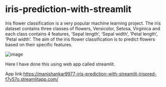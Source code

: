 # iris-prediction-with-streamlit
Iris flower classification is a very popular machine learning project. The iris dataset contains three classes of flowers, Versicolor, Setosa, Virginica
and each class contains 4 features, ‘Sepal length’, ‘Sepal width’, ‘Petal length’, ‘Petal width’. The aim of the iris flower classification is to predict
flowers based on their specific features.

![image](https://user-images.githubusercontent.com/91583687/210726427-a0ab0e5d-78a3-4f2d-8451-06b01da808e6.png)

Here I have done this using web app called streamlit.

App link:https://manishankar9977-iris-prediction-with-streamlit-irispred-f7v57o.streamlitapp.com/
